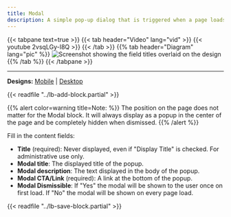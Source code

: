 ```yaml
---
title: Modal
description: A simple pop-up dialog that is triggered when a page loads.
---
```


{{< tabpane text=true >}}
    {{< tab header="Video" lang="vid" >}}
        {{< youtube 2vsqLGy-I8Q >}}
    {{< /tab >}}
    {{% tab header="Diagram" lang="pic" %}}
![Screenshot showing the field titles overlaid on the design](lb-modal-fields.png)
    {{% /tab %}}
{{< /tabpane >}}

-----

**Designs:** [Mobile](<../../../../../../assets/img/designs/lb/Modals Mobile.png>) | [Desktop](<../../../../../../assets/img/designs/lb/Modals Desktop.png>)

{{< readfile "../lb-add-block.partial" >}}

{{% alert color=warning title=Note: %}}
The position on the page does not matter for the Modal block. It will always display as a popup in the center of the page and be completely hidden when dismissed.
{{% /alert %}}

Fill in the content fields:

- **Title** (required): Never displayed, even if "Display Title" is checked. For administrative use only.
- **Modal title**: The displayed title of the popup.
- **Modal description**: The text displayed in the body of the popup.
- **Modal CTA/Link** (required): A link at the bottom of the popup.
- **Modal Dismissible**: If "Yes" the modal will be shown to the user once on first load. If "No" the modal will be shown on every page load.

{{< readfile "../lb-save-block.partial" >}}
